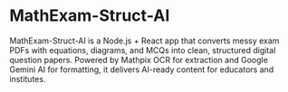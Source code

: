 # MathExam-Struct-AI
MathExam-Struct-AI is a Node.js + React app that converts messy exam PDFs with equations, diagrams, and MCQs into clean, structured digital question papers. Powered by Mathpix OCR for extraction and Google Gemini AI for formatting, it delivers AI-ready content for educators and institutes.
